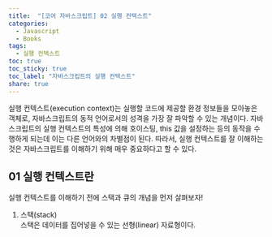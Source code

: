 ```yaml
---
title:  "[코어 자바스크립트] 02 실행 컨텍스트"
categories: 
  - Javascript
  - Books
tags:
  - 실행 컨텍스트
toc: true
toc_sticky: true
toc_label: "자바스크립트의 실행 컨텍스트"
share: true
---
```


실행 컨텍스트(execution context)는 실행할 코드에 제공할 환경 정보들을 모아놓은 객체로, 자바스크립트의 동적 언어로서의 성격을 가장 잘 파악할 수 있는 개념이다.
자바스크립트의 실행 컨텍스트의 특성에 의해 호이스팅, this 값을 설정하는 등의 동작을 수행하게 되는데 이는 다른 언어와의 차별점이 된다.
따라서, 실행 컨텍스트를 잘 이해하는 것은 자바스크립트를 이해하기 위해 매우 중요하다고 할 수 있다.

## 01 실행 컨텍스트란

실행 컨텍스트를 이해하기 전에 스택과 큐의 개념을 먼저 살펴보자!

1. 스택(stack) <br>
스택은 데이터를 집어넣을 수 있는 선형(linear) 자료형이다.